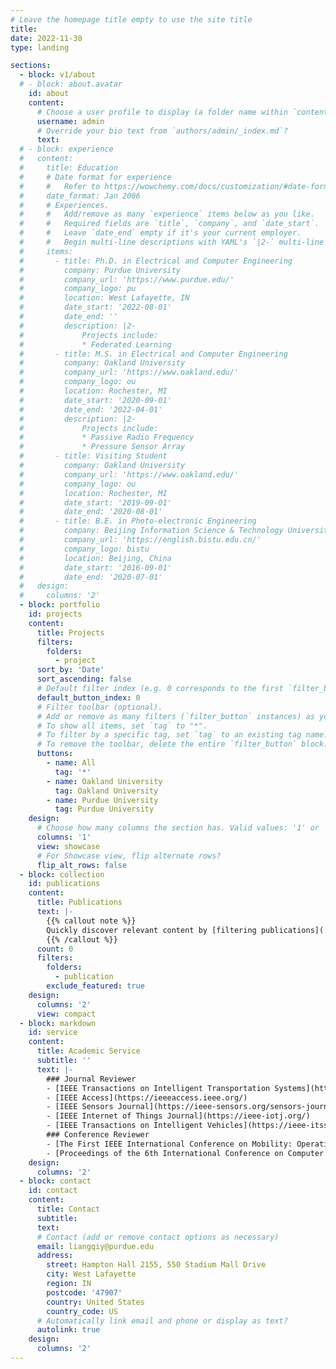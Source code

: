 ```yaml
---
# Leave the homepage title empty to use the site title
title:
date: 2022-11-30
type: landing

sections:
  - block: v1/about
  # - block: about.avatar
    id: about
    content:
      # Choose a user profile to display (a folder name within `content/authors/`)
      username: admin
      # Override your bio text from `authors/admin/_index.md`?
      text:
  # - block: experience
  #   content:
  #     title: Education
  #     # Date format for experience
  #     #   Refer to https://wowchemy.com/docs/customization/#date-format
  #     date_format: Jan 2006
  #     # Experiences.
  #     #   Add/remove as many `experience` items below as you like.
  #     #   Required fields are `title`, `company`, and `date_start`.
  #     #   Leave `date_end` empty if it's your current employer.
  #     #   Begin multi-line descriptions with YAML's `|2-` multi-line prefix.
  #     items:
  #       - title: Ph.D. in Electrical and Computer Engineering
  #         company: Purdue University
  #         company_url: 'https://www.purdue.edu/'
  #         company_logo: pu
  #         location: West Lafayette, IN
  #         date_start: '2022-08-01'
  #         date_end: ''
  #         description: |2-
  #             Projects include:
  #             * Federated Learning
  #       - title: M.S. in Electrical and Computer Engineering
  #         company: Oakland University
  #         company_url: 'https://www.oakland.edu/'
  #         company_logo: ou
  #         location: Rochester, MI
  #         date_start: '2020-09-01'
  #         date_end: '2022-04-01'
  #         description: |2-
  #             Projects include:
  #             * Passive Radio Frequency
  #             * Pressure Sensor Array
  #       - title: Visiting Student
  #         company: Oakland University
  #         company_url: 'https://www.oakland.edu/'
  #         company_logo: ou
  #         location: Rochester, MI
  #         date_start: '2019-09-01'
  #         date_end: '2020-08-01'
  #       - title: B.E. in Photo-electronic Engineering
  #         company: Beijing Information Science & Technology University
  #         company_url: 'https://english.bistu.edu.cn/'
  #         company_logo: bistu
  #         location: Beijing, China
  #         date_start: '2016-09-01'
  #         date_end: '2020-07-01'
  #   design:
  #     columns: '2'
  - block: portfolio
    id: projects
    content:
      title: Projects
      filters:
        folders:
          - project
      sort_by: 'Date'
      sort_ascending: false
      # Default filter index (e.g. 0 corresponds to the first `filter_button` instance below).
      default_button_index: 0
      # Filter toolbar (optional).
      # Add or remove as many filters (`filter_button` instances) as you like.
      # To show all items, set `tag` to "*".
      # To filter by a specific tag, set `tag` to an existing tag name.
      # To remove the toolbar, delete the entire `filter_button` block.
      buttons:
        - name: All
          tag: '*'
        - name: Oakland University
          tag: Oakland University
        - name: Purdue University
          tag: Purdue University
    design:
      # Choose how many columns the section has. Valid values: '1' or '2'.
      columns: '1'
      view: showcase
      # For Showcase view, flip alternate rows?
      flip_alt_rows: false
  - block: collection
    id: publications
    content:
      title: Publications
      text: |-
        {{% callout note %}}
        Quickly discover relevant content by [filtering publications](./publication/).
        {{% /callout %}}
      count: 0
      filters:
        folders:
          - publication
        exclude_featured: true
    design:
      columns: '2'
      view: compact
  - block: markdown
    id: service
    content:
      title: Academic Service
      subtitle: ''
      text: |-
        ### Journal Reviewer
        - [IEEE Transactions on Intelligent Transportation Systems](https://ieee-itss.org/pub/t-its/)
        - [IEEE Access](https://ieeeaccess.ieee.org/)
        - [IEEE Sensors Journal](https://ieee-sensors.org/sensors-journal/)
        - [IEEE Internet of Things Journal](https://ieee-iotj.org/)
        - [IEEE Transactions on Intelligent Vehicles](https://ieee-itss.org/pub/t-iv/)  
        ### Conference Reviewer
        - [The First IEEE International Conference on Mobility: Operations, Services, and Technologies (MOST), 2023](https://ieeemobility.org/)
        - [Proceedings of the 6th International Conference on Computer Science and Application Engineering (CSAE), 2022](https://dl.acm.org/conference/csae)
    design:
      columns: '2'
  - block: contact
    id: contact
    content:
      title: Contact
      subtitle:
      text: 
      # Contact (add or remove contact options as necessary)
      email: liangqiy@purdue.edu
      address:
        street: Hampton Hall 2155, 550 Stadium Mall Drive
        city: West Lafayette
        region: IN
        postcode: '47907'
        country: United States
        country_code: US
      # Automatically link email and phone or display as text?
      autolink: true
    design:
      columns: '2'
---
```


